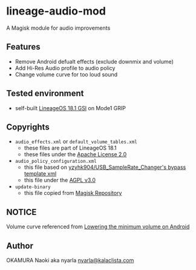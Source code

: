 lineage-audio-mod
=================

A Magisk module for audio improvements

Features
--------

- Remove Android defualt effects (exclude downmix and volume)
- Add Hi-Res Audio profile to audio policy
- Change volume curve for too loud sound

Tested environment
------------------

- self-built [LineageOS 18.1 GSI](https://github.com/AndyCGYan/lineage_build_unified/tree/lineage-18.1) on Mode1 GRIP

Copyrights
----------

- `audio_effects.xml` or `default_volume_tables.xml`
  - these files are part of LineageOS 18.1
  - these files under the [Apache License 2.0][2]
- `audio_policy_configuration.xml`
  - this file based on [yzyhk904/USB\_SampleRate\_Changer's bypass template xml][1]
  - this file under the [AGPL v3.0][3]
- `update-binary`
  - this file copied from [Magisk Repository][4]

NOTICE
------

Volume curve referenced from [Lowering the minimum volume on Android][5]

Author
------

OKAMURA Naoki aka nyarla <nyarla@kalaclista.com>

[1]: https://github.com/yzyhk904/USB_SampleRate_Changer/blob/main/templates/bypass_offload_template.xml
[2]: https://www.apache.org/licenses/LICENSE-2.0
[3]: https://github.com/yzyhk904/USB_SampleRate_Changer/blob/main/LICENSE
[4]: https://github.com/topjohnwu/Magisk/blob/master/scripts/module_installer.sh
[5]: https://veronneau.org/lowering-the-minimum-volume-on-android.html
